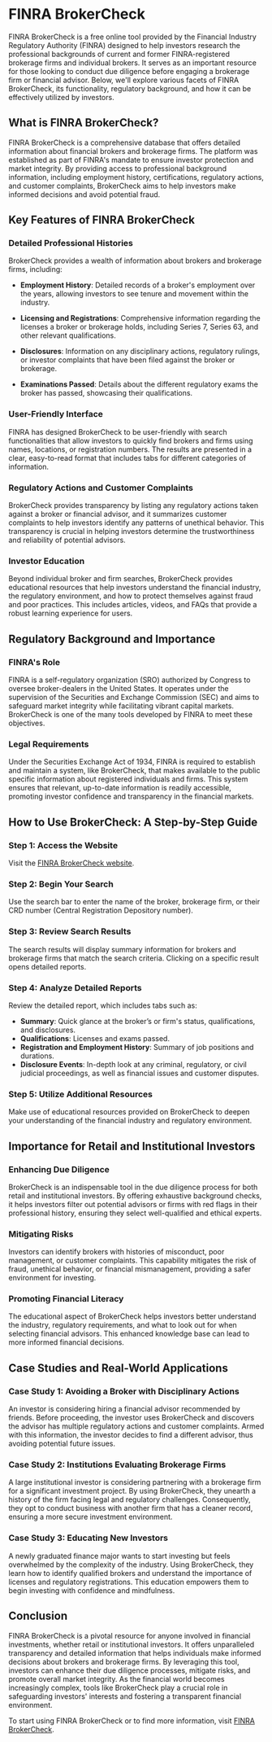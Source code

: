 # FINRA BrokerCheck

FINRA BrokerCheck is a free online tool provided by the Financial Industry Regulatory Authority (FINRA) designed to help investors research the professional backgrounds of current and former FINRA-registered brokerage firms and individual brokers. It serves as an important resource for those looking to conduct due diligence before engaging a brokerage firm or financial advisor. Below, we'll explore various facets of FINRA BrokerCheck, its functionality, regulatory background, and how it can be effectively utilized by investors.

## What is FINRA BrokerCheck?

FINRA BrokerCheck is a comprehensive database that offers detailed information about financial brokers and brokerage firms. The platform was established as part of FINRA's mandate to ensure investor protection and market integrity. By providing access to professional background information, including employment history, certifications, regulatory actions, and customer complaints, BrokerCheck aims to help investors make informed decisions and avoid potential fraud.

## Key Features of FINRA BrokerCheck

### Detailed Professional Histories

BrokerCheck provides a wealth of information about brokers and brokerage firms, including:

- **Employment History**: Detailed records of a broker's employment over the years, allowing investors to see tenure and movement within the industry.
  
- **Licensing and Registrations**: Comprehensive information regarding the licenses a broker or brokerage holds, including Series 7, Series 63, and other relevant qualifications.
  
- **Disclosures**: Information on any disciplinary actions, regulatory rulings, or investor complaints that have been filed against the broker or brokerage.
  
- **Examinations Passed**: Details about the different regulatory exams the broker has passed, showcasing their qualifications.

### User-Friendly Interface

FINRA has designed BrokerCheck to be user-friendly with search functionalities that allow investors to quickly find brokers and firms using names, locations, or registration numbers. The results are presented in a clear, easy-to-read format that includes tabs for different categories of information.

### Regulatory Actions and Customer Complaints

BrokerCheck provides transparency by listing any regulatory actions taken against a broker or financial advisor, and it summarizes customer complaints to help investors identify any patterns of unethical behavior. This transparency is crucial in helping investors determine the trustworthiness and reliability of potential advisors.

### Investor Education

Beyond individual broker and firm searches, BrokerCheck provides educational resources that help investors understand the financial industry, the regulatory environment, and how to protect themselves against fraud and poor practices. This includes articles, videos, and FAQs that provide a robust learning experience for users.

## Regulatory Background and Importance

### FINRA's Role

FINRA is a self-regulatory organization (SRO) authorized by Congress to oversee broker-dealers in the United States. It operates under the supervision of the Securities and Exchange Commission (SEC) and aims to safeguard market integrity while facilitating vibrant capital markets. BrokerCheck is one of the many tools developed by FINRA to meet these objectives.

### Legal Requirements

Under the Securities Exchange Act of 1934, FINRA is required to establish and maintain a system, like BrokerCheck, that makes available to the public specific information about registered individuals and firms. This system ensures that relevant, up-to-date information is readily accessible, promoting investor confidence and transparency in the financial markets.

## How to Use BrokerCheck: A Step-by-Step Guide

### Step 1: Access the Website

Visit the [FINRA BrokerCheck website](https://brokercheck.finra.org).

### Step 2: Begin Your Search

Use the search bar to enter the name of the broker, brokerage firm, or their CRD number (Central Registration Depository number).

### Step 3: Review Search Results

The search results will display summary information for brokers and brokerage firms that match the search criteria. Clicking on a specific result opens detailed reports.

### Step 4: Analyze Detailed Reports

Review the detailed report, which includes tabs such as:
- **Summary**: Quick glance at the broker’s or firm's status, qualifications, and disclosures.
- **Qualifications**: Licenses and exams passed.
- **Registration and Employment History**: Summary of job positions and durations.
- **Disclosure Events**: In-depth look at any criminal, regulatory, or civil judicial proceedings, as well as financial issues and customer disputes.

### Step 5: Utilize Additional Resources

Make use of educational resources provided on BrokerCheck to deepen your understanding of the financial industry and regulatory environment.

## Importance for Retail and Institutional Investors

### Enhancing Due Diligence

BrokerCheck is an indispensable tool in the due diligence process for both retail and institutional investors. By offering exhaustive background checks, it helps investors filter out potential advisors or firms with red flags in their professional history, ensuring they select well-qualified and ethical experts.

### Mitigating Risks

Investors can identify brokers with histories of misconduct, poor management, or customer complaints. This capability mitigates the risk of fraud, unethical behavior, or financial mismanagement, providing a safer environment for investing.

### Promoting Financial Literacy

The educational aspect of BrokerCheck helps investors better understand the industry, regulatory requirements, and what to look out for when selecting financial advisors. This enhanced knowledge base can lead to more informed financial decisions.

## Case Studies and Real-World Applications

### Case Study 1: Avoiding a Broker with Disciplinary Actions

An investor is considering hiring a financial advisor recommended by friends. Before proceeding, the investor uses BrokerCheck and discovers the advisor has multiple regulatory actions and customer complaints. Armed with this information, the investor decides to find a different advisor, thus avoiding potential future issues.

### Case Study 2: Institutions Evaluating Brokerage Firms

A large institutional investor is considering partnering with a brokerage firm for a significant investment project. By using BrokerCheck, they unearth a history of the firm facing legal and regulatory challenges. Consequently, they opt to conduct business with another firm that has a cleaner record, ensuring a more secure investment environment.

### Case Study 3: Educating New Investors

A newly graduated finance major wants to start investing but feels overwhelmed by the complexity of the industry. Using BrokerCheck, they learn how to identify qualified brokers and understand the importance of licenses and regulatory registrations. This education empowers them to begin investing with confidence and mindfulness.

## Conclusion

FINRA BrokerCheck is a pivotal resource for anyone involved in financial investments, whether retail or institutional investors. It offers unparalleled transparency and detailed information that helps individuals make informed decisions about brokers and brokerage firms. By leveraging this tool, investors can enhance their due diligence processes, mitigate risks, and promote overall market integrity. As the financial world becomes increasingly complex, tools like BrokerCheck play a crucial role in safeguarding investors' interests and fostering a transparent financial environment.

To start using FINRA BrokerCheck or to find more information, visit [FINRA BrokerCheck](https://brokercheck.finra.org).